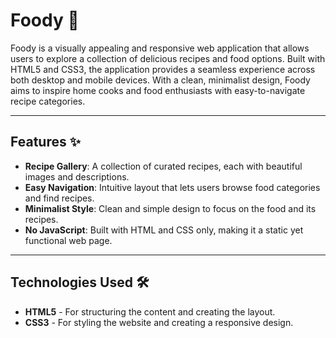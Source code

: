 # Foody 🍲
Foody is a visually appealing and responsive web application that allows users to explore a collection of delicious recipes and food options. 
Built with HTML5 and CSS3, the application provides a seamless experience across both desktop and mobile devices. 
With a clean, minimalist design, Foody aims to inspire home cooks and food enthusiasts with easy-to-navigate recipe categories.

---

## Features ✨
* **Recipe Gallery**: A collection of curated recipes, each with beautiful images and descriptions.
* **Easy Navigation**: Intuitive layout that lets users browse food categories and find recipes.
* **Minimalist Style**: Clean and simple design to focus on the food and its recipes.
* **No JavaScript**: Built with HTML and CSS only, making it a static yet functional web page.

 ---
  
## Technologies Used 🛠️
* **HTML5** - For structuring the content and creating the layout.
* **CSS3** - For styling the website and creating a responsive design.
